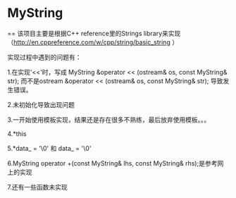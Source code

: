 # MyString
==
该项目主要是根据C++ reference里的Strings library来实现（http://en.cppreference.com/w/cpp/string/basic_string ）

实现过程中遇到的问题有：<br>

1.在实现'<<'时，写成 MyString &operator << (ostream& os, const MyString& str);
  而不是ostream &operator << (ostream& os, const MyString& str);
  导致发生错误。
 
 2.未初始化导致出现问题
 
 3.一开始使用模板实现，结果还是存在很多不熟练，最后放弃使用模板。。。
 
 4.*this
 
 5.*data_ = '\0' 和 data_ = '\0'
 
 6.MyString operator +(const MyString& lhs, const MyString& rhs);是参考网上的实现
 
 7.还有一些函数未实现
